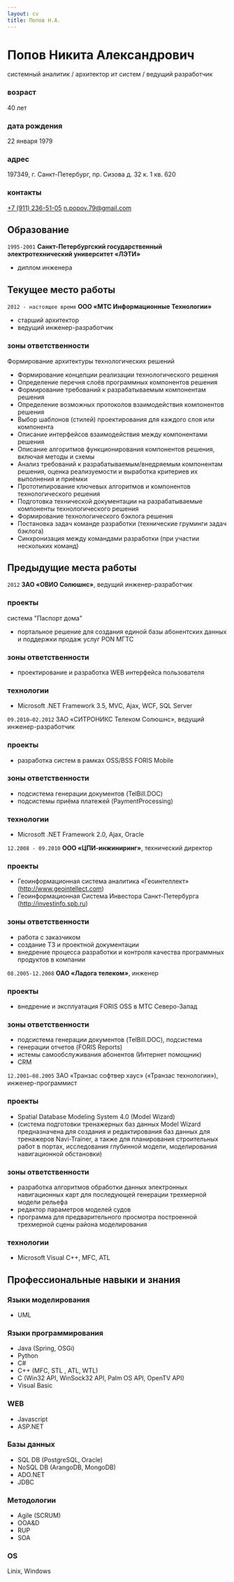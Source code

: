 ```yaml
---
layout: cv
title: Попов Н.А.
---
```


# Попов Никита Александрович
системный аналитик / архитектор ит систем / ведущий разработчик

### возраст
40 лет

### дата рождения
22 января 1979

### адрес
197349, г. Санкт-Петербург, пр. Сизова д. 32 к. 1 кв. 620 

### контакты
<div id="webaddress">
<a href="tel:+79112365105">+7 (911) 236-51-05</a>
<a href="mailto:n.popov.79@gmail.com">n.popov.79@gmail.com</a>
</div>

## Образование

`1995-2001`
__Санкт-Петербургский государственный электротехнический университет «ЛЭТИ»__

- диплом инженера

## Текущее место работы

`2012 - настоящее время`
__ООО «МТС Информационные Технологии»__

- старший архитектор
- ведущий инженер-разработчик

### зоны ответственности
Формирование архитектуры технологических решений
- Формирование концепции реализации технологического решения
- Определение перечня слоёв программных компонентов решения
- Формирование требований к разрабатываемым компонентам решения
- Определение возможных протоколов взаимодействия компонентов решения
- Выбор шаблонов (стилей) проектирования для каждого слоя или компонента
- Описание интерфейсов взаимодействия между компонентами решения
- Описание алгоритмов функционирования компонентов решения, включая методы и схемы
- Анализ требований к разрабатываемым/внедряемым компонентам решения, оценка реализуемости и выработка критериев их выполнения и приёмки
- Прототипирование ключевых алгоритмов и компонентов технологического решения
- Подготовка технической документации на разрабатываемые компоненты технологического решения
- Формирование технологического бэклога решения
- Постановка задач команде разработки (технические груминги задач бэклога)
- Синхронизация между командами разработки (при участии нескольких команд)

## Предыдущие места работы

`2012`
__ЗАО «ОВИО Солюшнс»__, ведущий инженер-разработчик

### проекты
система "Паспорт дома"
- портальное решение для создания единой базы абонентских данных и поддержки продаж услуг PON МГТС

### зоны ответственности
- проектирование и разработка WEB интерфейса пользователя

### технологии
- Microsoft .NET Framework 3.5, MVC, Ajax, WCF, SQL Server

`09.2010–02.2012`
ЗАО «СИТРОНИКС Телеком Солюшнс», ведущий инженер-разработчик

### проекты 
- разработка систем в рамках OSS/BSS FORIS Mobile

### зоны ответственности
- подсистема генерации документов (TelBill.DOC)
- подсистемы приёма платежей (PaymentProcessing)

### технологии
- Microsoft .NET Framework 2.0, Ajax, Oracle

`12.2008 - 09.2010`
__ООО «ЦПИ-инжиниринг»__, технический директор

### проекты
- Геоинформационная система аналитика «Геоинтеллект» (http://www.geointellect.com)
- Геоинформационная Система Инвестора Санкт-Петербурга (http://investinfo.spb.ru)

### зоны ответственности
- работа с заказчиком
- создание ТЗ и проектной документации
- внедрение процесса разработки и контроля качества программных продуктов в компании
 
`08.2005-12.2008`
__ОАО «Ладога телеком»__, инженер

### проекты
- внедрение и эксплуатация FORIS OSS в МТС Северо-Запад

### зоны ответственности
- подсистема генерации документов (TelBill.DOC), подсистема
- генерации отчетов (FORIS Reports)
- истемы самообслуживания абонентов (Интернет помощник)
- CRM

`12.2001–08.2005`
ЗАО «Транзас софтвер хаус» («Транзас технологии»), инженер-программист

### проекты
- Spatial Database Modeling System 4.0 (Model Wizard)
- (система подготовки тренажерных баз данных Model Wizard предназначена для создания и редактирования баз данных для тренажеров Navi-Trainer, а также для планирования строительных работ в портах, исследования глубинной модели, моделирования навигационной обстановки)

### зоны ответственности
- разработка алгоритмов обработки данных электронных навигационных карт для последующей генерации трехмерной модели рельефа
- редактор параметров моделей судов
- программа для предварительного просмотра построенной трехмерной сцены района моделирования

### технологии
- Microsoft Visual C++, MFC, ATL

## Профессиональные навыки и знания

### Языки моделирования
- UML

### Языки программирования
- Java (Spring, OSGi)
- Python
- С#
- C++ (MFC, STL , ATL, WTL)
- C (Win32 API, WinSock32 API, Palm OS API, OpenTV API)
- Visual Basic

### WEB
- Javascript
- ASP.NET

### Базы данных
- SQL DB (PostgreSQL, Oracle)
- NoSQL DB (ArangoDB, MongoDB)
- ADO.NET
- JDBC

### Методологии
- Agile (SCRUM)
- OOA&D
- RUP
- SOA

### OS
Linix, Windows

<!-- ### Footer
Last updated: 2019.20.11 -->

